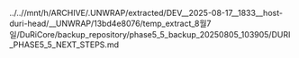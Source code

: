 ../..//mnt/h/ARCHIVE/.UNWRAP/extracted/DEV__2025-08-17__1833__host-duri-head/__UNWRAP/13bd4e8076/temp_extract_8월7일/DuRiCore/backup_repository/phase5_5_backup_20250805_103905/DURI_PHASE5_5_NEXT_STEPS.md